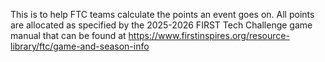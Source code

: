 This is to help FTC teams calculate the points an event goes on.
All points are allocated as specified by the 2025-2026 FIRST Tech Challenge game manual that can be found at
https://www.firstinspires.org/resource-library/ftc/game-and-season-info